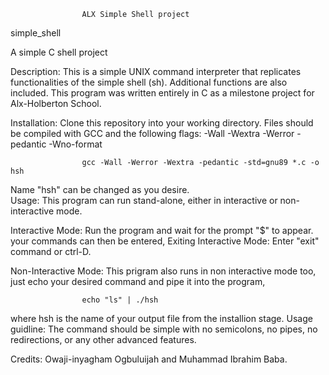 					ALX Simple Shell project

simple_shell

A simple C shell project

Description: 
	This is a simple UNIX command interpreter that replicates functionalities of the simple shell (sh).
 Additional functions are also included. This program was written entirely in C as a milestone project for Alx-Holberton School.

Installation:
	Clone this repository into your working directory. Files should be compiled with GCC and the following flags:
			 -Wall -Wextra -Werror -pedantic -Wno-format

					gcc -Wall -Werror -Wextra -pedantic -std=gnu89 *.c -o hsh	

Name "hsh" can be changed as you desire.	
Usage:
	 This program can run stand-alone, either in interactive or non-interactive mode.

Interactive Mode:
	Run the program and wait for the prompt "$" to appear. your commands can then be entered,
Exiting Interactive Mode:
	 Enter "exit" command or ctrl-D.

Non-Interactive Mode:
	 This prigram also runs in non interactive mode too, just echo your desired command and pipe it into the program,

					echo "ls" | ./hsh

where hsh is the name of your output file from the installion stage.
Usage guidline:
	The command should be simple with 
		no semicolons,
		no pipes,
		no redirections, 
		or any other advanced features. 
		

Credits:
	 Owaji-inyagham Ogbuluijah and Muhammad Ibrahim Baba.
